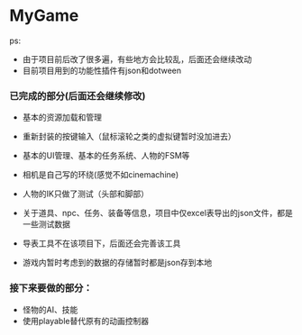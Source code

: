 # MyGame

ps:
- 由于项目前后改了很多遍，有些地方会比较乱，后面还会继续改动
- 目前项目用到的功能性插件有json和dotween

### 已完成的部分(后面还会继续修改)
- 基本的资源加载和管理
- 重新封装的按键输入（鼠标滚轮之类的虚拟键暂时没加进去）
- 基本的UI管理、基本的任务系统、人物的FSM等
- 相机是自己写的环绕(感觉不如cinemachine)
- 人物的IK只做了测试（头部和脚部）

- 关于道具、npc、任务、装备等信息，项目中仅excel表导出的json文件，都是一些测试数据
- 导表工具不在该项目下，后面还会完善该工具
- 游戏内暂时考虑到的数据的存储暂时都是json存到本地

### 接下来要做的部分：
- 怪物的AI、技能
- 使用playable替代原有的动画控制器
